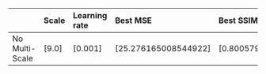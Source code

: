 |                | Scale   | Learning rate   | Best MSE             | Best SSIM            |
|:---------------|:--------|:----------------|:---------------------|:---------------------|
| No Multi-Scale | [9.0]   | [0.001]         | [25.276165008544922] | [0.8005790510528037] |